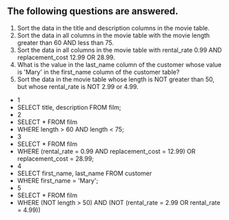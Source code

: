 ## The following questions are answered.
1) Sort the data in the title and description columns in the movie table.
2) Sort the data in all columns in the movie table with the movie length greater than 60 AND less than 75.
3) Sort the data in all columns in the movie table with rental_rate 0.99 AND replacement_cost 12.99 OR 28.99.
4) What is the value in the last_name column of the customer whose value is 'Mary' in the first_name column of the customer table?
5) Sort the data in the movie table whose length is NOT greater than 50, but whose rental_rate is NOT 2.99 or 4.99.

- 1
- SELECT title, description FROM film;
- 2
- SELECT * FROM film 
- WHERE length > 60 AND length < 75;
- 3
- SELECT * FROM film 
- WHERE (rental_rate = 0.99 AND replacement_cost = 12.99) OR replacement_cost = 28.99;
- 4
- SELECT first_name, last_name FROM customer
- WHERE first_name = 'Mary';
- 5
- SELECT * FROM film 
- WHERE (NOT length > 50) AND (NOT (rental_rate = 2.99 OR rental_rate = 4.99))
